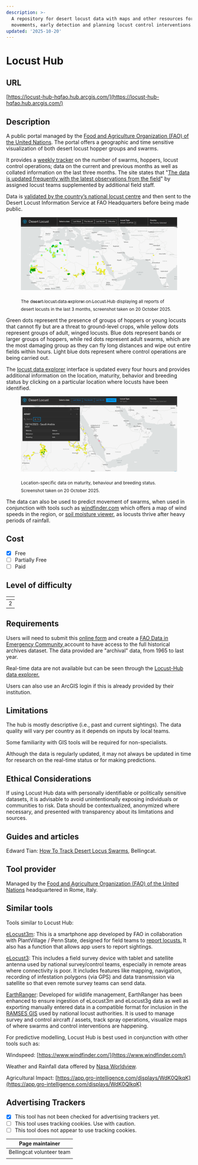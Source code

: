 ```yaml
---
description: >-
  A repository for desert locust data with maps and other resources for tracking
  movements, early detection and planning locust control interventions.
updated: '2025-10-20'
---
```


# Locust Hub

## URL

[https://locust-hub-hqfao.hub.arcgis.com/](https://locust-hub-hqfao.hub.arcgis.com/)

## Description

A public portal managed by the [Food and Agriculture Organization (FAO) of the United Nations](https://www.fao.org/home/en). The portal offers a geographic and time sensitive visualization of both desert locust hopper groups and swarms.&#x20;

It provides a [weekly tracker](https://www.arcgis.com/apps/dashboards/d8df827fc77340b29740e7b151de1674) on the number of swarms, hoppers, locust control operations; data on the current and previous months as well as collated information on the last three months. The site states that "[The data is updated frequently with the latest observations from the field](https://locust-hub-hqfao.hub.arcgis.com/)" by assigned locust teams supplemented by additional field staff.&#x20;

Data is [validated by the country’s national locust centre](https://www.fao.org/locusts/faqs/en/?utm_source=chatgpt.com) and then sent to the Desert Locust Information Service at FAO Headquarters before being made public.

<figure><img src=".gitbook/assets/Screenshot 2025-10-20 084108.png" alt=""><figcaption><p><sub>The</sub> <a href="https://www.arcgis.com/apps/dashboards/d8df827fc77340b29740e7b151de1674"><sub>desert locust data explorer on Locust Hub</sub></a> <sub>displaying all reports of desert locusts in the last 3 months, screenshot taken on 20 October 2025.</sub></p></figcaption></figure>

Green dots represent the presence of groups of hoppers or young locusts that cannot fly but are a threat to ground-level crops, while yellow dots represent groups of adult, winged locusts. Blue dots represent bands or larger groups of hoppers, while red dots represent adult swarms, which are the most damaging group as they can fly long distances and wipe out entire fields within hours. Light blue dots represent where control operations are being carried out.

The [locust data explorer](https://www.arcgis.com/apps/dashboards/d8df827fc77340b29740e7b151de1674/) interface is updated every four hours and provides additional information on the location, maturity, behavior and breeding status by clicking on a particular location where locusts have been identified.

<figure><img src=".gitbook/assets/Screenshot 2025-10-20 161310.png" alt=""><figcaption><p><sub>Location-specific data on maturity, behaviour and breeding status. Screenshot taken on 20 October 2025.</sub></p></figcaption></figure>

The data can also be used to predict movement of swarms, when used in conjunction with tools such as  [windfinder.com](https://www.windfinder.com/) which offers a map of wind speeds in the region, or [soil moisture viewer](https://locust-hub-hqfao.hub.arcgis.com/pages/lobelia-viewer), as locusts thrive after heavy periods of rainfall.

## Cost

* [x] Free
* [ ] Partially Free
* [ ] Paid

## Level of difficulty

<table><thead><tr><th data-type="rating" data-max="5"></th></tr></thead><tbody><tr><td>2</td></tr></tbody></table>

## Requirements

Users will need to submit this [online form](https://docs.google.com/forms/d/e/1FAIpQLSeagLDm9KkPYVe2fiJ7mmU0Zs6f98lIBAXRGqgrjMEPhOPxAg/viewform) and create a [FAO Data in Emergency Community ](https://hqfao.maps.arcgis.com/sharing/oauth2/signup?oauth_state=ag8BfOHP4NbKhIToav6RUSQ..q9CeqT6GCT0imEsisBKnMyLVmTGYfuLyuYZmbENjAHBMLovUvi2_OWGPRABHAYoX2S5z30r508VMWI0l24Y40WCx45QNS99pqbIHLbD09XVEIKrngTOZFuMK-Dv1SbYzkGQwWf3TNB-yIIPrXPkBzVC1fPfTjtrGJJyIjHLjfbFxd3vpF6MAoBhNVFeLKr_0WGzcWEcjRSX1rYJlit19McM79mmF5RWYeOayhW-hbCeGacufop8fICiadjCiQU13bbWNLLMSgG-EQ89Fbk6LkPJem4du0Irk9jSYdcDPZDSTaFOjcaRB0fmFXGl_Rgrytnv70ZnJOOZPKfoxXHoHX3Au3mMxBZtLCpaYzjKgKFfBn29RFZRDMq89R5YW2IVpDa1nUvCAF9wKbv-cBpqkfm9i0fUFXYAqQZ0.)account to have access to the full historical archives dataset. The data provided are "archival" data, from 1965 to last year.&#x20;

Real-time data are not available but can be seen through the [Locust-Hub data explorer.](https://locust-hub-hqfao.hub.arcgis.com/)

Users can also use an ArcGIS login if this is already provided by their institution.

## Limitations

The hub is mostly descriptive (i.e., past and current sightings). The data quality will vary per country as it depends on inputs by local teams.&#x20;

Some familiarity with GIS tools will be required for non-specialists.&#x20;

Although the data is regularly updated, it may not always be updated in time for research on the real-time status or for making predictions.

## Ethical Considerations

If using Locust Hub data with personally identifiable or politically sensitive datasets, it is advisable to avoid unintentionally exposing individuals or communities to risk. Data should be contextualized, anonymized where necessary, and presented with transparency about its limitations and sources.

## Guides and articles

Edward Tian: [How To Track Desert Locus Swarms](https://app.gitbook.com/u/6y2N6G6AUxNY2NKZVl45zbF8ctr1), Bellingcat.

## Tool provider

Managed by the [Food and Agriculture Organization (FAO) of the United Nations](https://www.fao.org/home/en) headquartered in Rome, Italy.

## Similar tools

Tools similar to Locust Hub:

[eLocust3m](https://apps.apple.com/th/app/fao-elocust3m/id1673483386): This is a smartphone app developed by FAO in collaboration with PlantVillage / Penn State, designed for field teams to [report locusts.](https://www.youtube.com/watch?v=UJvnOLXFdow) It also has a function that allows app users to report sightings.

[eLocust3](https://www.fao.org/locust-watch/activities/dlis-home): This includes a field survey device with tablet and satellite antenna used by national survey/control teams, especially in remote areas where connectivity is poor. It includes features like mapping, navigation, recording of infestation polygons (via GPS) and data transmission via satellite so that even remote survey teams can send data.

[EarthRanger](https://www.earthranger.com/success-stories/fao): Developed for wildlife management, EarthRanger has been enhanced to ensure ingestion of eLocust3m and eLocust3g data as well as exporting manually entered data in a compatible format for inclusion in the [RAMSES GIS](https://www.fao.org/locust-watch/activities/innovation/gis/en) used by national locust authorities. It is used to manage survey and control aircraft / assets, track spray operations, visualize maps of where swarms and control interventions are happening.

For predictive modelling, Locust Hub is best used in conjunction with other tools such as:

Windspeed: [https://www.windfinder.com/](https://www.windfinder.com/)

Weather and Rainfall data offered by [Nasa Worldview](https://bellingcat.gitbook.io/toolkit/more/all-tools/nasa-worldview).

Agricultural Impact: [https://app.gro-intelligence.com/displays/WdK0QlkqK](https://app.gro-intelligence.com/displays/WdK0QlkqK)

## Advertising Trackers

* [x] This tool has not been checked for advertising trackers yet.
* [ ] This tool uses tracking cookies. Use with caution.
* [ ] This tool does not appear to use tracking cookies.

| Page maintainer           |
| ------------------------- |
| Bellingcat volunteer team |
|                           |

